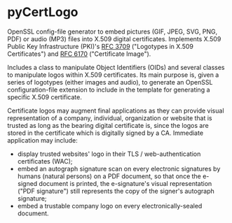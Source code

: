 # pyCertLogo
OpenSSL config-file generator to embed pictures (GIF, JPEG, SVG, PNG, PDF) or audio (MP3) files into X.509 digital certificates.
Implements X.509 Public Key Infrastructure (PKI)'s [RFC 3709](https://www.rfc-editor.org/rfc/rfc3709) ("Logotypes in X.509 Certificates") and [RFC 6170](https://www.rfc-editor.org/rfc/rfc6170) ("Certificate Image").

Includes a class to manipulate Object Identifiers (OIDs) and several classes to manipulate logos within X.509 certificates.
Its main purpose is, given a series of logotypes (either images and audio), to generate an OpenSSL configuration-file extension to include in the template for generating a specific X.509 certificate.

Certificate logos may augment final applications as they can provide visual representation of a company, individual, organization or website that is trusted as long as the bearing digital certificate is, since the logos are stored in the certificate which is digitally signed by a CA.
Immediate application may include:
 * display trusted websites' logo in their TLS / web-authentication certificates (WAC);
 * embed an autograph signature scan on every electronic signatures by humans (natural persons) on a PDF document, so that once the e-signed document is printed, the e-signature's visual representation ("PDF signature") still represents the copy of the signer's autograph signature;
 * embed a trustable company logo on every electronically-sealed document.
